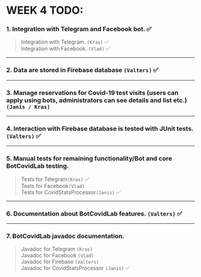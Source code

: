 # WEEK 4 TODO:
### 1. Integration with Telegram and Facebook bot. :white_check_mark: <br/>
> Integration with Telegram. `(Kras)` :white_check_mark: <br/>
> Integration with Facebook. `(Vlad)` :white_check_mark: <br/>
---
### 2. Data are stored in Firebase database `(Valters)` :white_check_mark: <br/>
---
### 3. Manage reservations for Covid-19 test visits (users can apply using bots, administrators can see details and list etc.) `(Janis / Kras)` <br/>
---
### 4. Interaction with Firebase database is tested with JUnit tests. `(Valters)` :white_check_mark: <br/>
---
### 5. Manual tests for remaining functionality/Bot and core BotCovidLab testing. <br/>
> Tests for Telegram`(Kras)` :white_check_mark: <br/>
> Tests for Facebook`(Vlad)` <br/>
> Tests for CovidStatsProcessor`(Janis)` :white_check_mark: <br/>
---
### 6. Documentation about BotCovidLab features. `(Valters)` :white_check_mark: <br/>
---
### 7. BotCovidLab javadoc documentation. <br/>
> Javadoc for Telegram `(Kras)` <br/>
> Javadoc for Facebook `(Vlad)` <br/>
> Javadoc for Firebase `(Valters)` <br/>
> Javadoc for CovidStatsProcessor `(Janis)` :white_check_mark: <br/>
